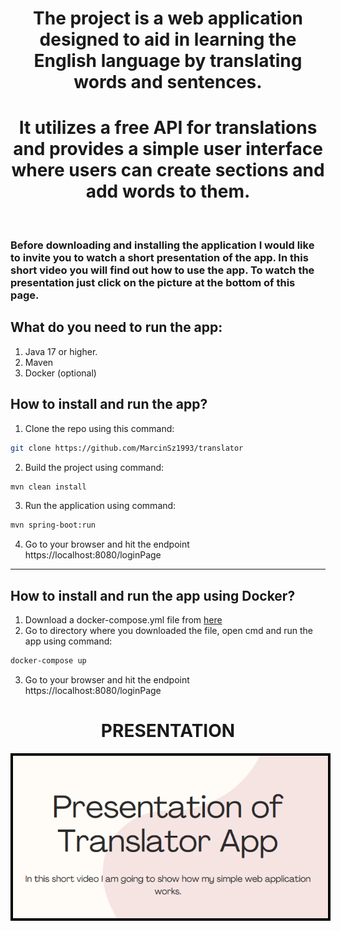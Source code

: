 <div align="center">
<h1>The project is a web application designed to aid in learning the English language by translating words and sentences.</h1>
<h1> It utilizes a free API for translations and provides a simple user interface where users can create sections and add words to them.</h1>
</div> <br>

### Before downloading and installing the application I would like to invite you to watch a short presentation of the app. In this short video you will find out how to use the app. To watch the presentation just click on the picture at the bottom of this page.

## What do you need to run the app:
1. Java 17 or higher.
2. Maven
3. Docker (optional)

## How to install and run the app?
1. Clone the repo using this command:
```bash
git clone https://github.com/MarcinSz1993/translator
```
2. Build the project using command:
```bash
mvn clean install
```
3. Run the application using command:
```bash
mvn spring-boot:run
```
4. Go to your browser and hit the endpoint https://localhost:8080/loginPage
--------------------------
## How to install and run the app using Docker?
1. Download a docker-compose.yml file from <a href="https://easyupload.io/jcbdlt" target="_blank">here</a> 
2. Go to directory where you downloaded the file, open cmd and run the app using command:
```bash
docker-compose up
```
3. Go to your browser and hit the endpoint https://localhost:8080/loginPage

<div align="center">
    <h1>PRESENTATION</h1>
    <a href="https://www.canva.com/design/DAGMD20txKk/J_PXDINdSd0BXb7KyJxOuw/view?utm_content=DAGMD20txKk&utm_campaign=designshare&utm_medium=link&utm_source=editor" target="_blank">
        <img src="presentation.png" alt="Miniature presentation" style="max-width:100%; height:auto; border: 4px solid black;">
    </a>
    <br>

</div>
<body>
